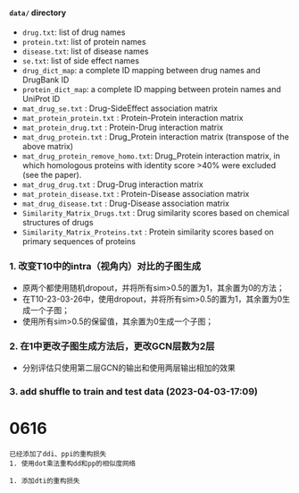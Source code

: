 #### `data/` directory
- `drug.txt`: list of drug names
- `protein.txt`: list of protein names
- `disease.txt`: list of disease names
- `se.txt`: list of side effect names
- `drug_dict_map`: a complete ID mapping between drug names and DrugBank ID
- `protein_dict_map`: a complete ID mapping between protein names and UniProt ID
- `mat_drug_se.txt` 		: Drug-SideEffect association matrix
- `mat_protein_protein.txt` : Protein-Protein interaction matrix
- `mat_protein_drug.txt` 	: Protein-Drug interaction matrix
- `mat_drug_protein.txt` 	: Drug_Protein interaction matrix (transpose of the above matrix)
- `mat_drug_protein_remove_homo.txt`: Drug_Protein interaction matrix, in which homologous proteins with identity score >40% were excluded (see the paper).
- `mat_drug_drug.txt` 		: Drug-Drug interaction matrix
- `mat_protein_disease.txt` : Protein-Disease association matrix
- `mat_drug_disease.txt` 	: Drug-Disease association matrix
- `Similarity_Matrix_Drugs.txt` 	: Drug similarity scores based on chemical structures of drugs
- `Similarity_Matrix_Proteins.txt` 	: Protein similarity scores based on primary sequences of proteins



### 1. 改变T10中的intra（视角内）对比的子图生成
- 原两个都使用随机dropout，并将所有sim>0.5的置为1，其余置为0的方法；
- 在T10-23-03-26中，使用dropout，并将所有sim>0.5的置为1，其余置为0生成一个子图；
- 使用所有sim>0.5的保留值，其余置为0生成一个子图；

### 2. 在1中更改子图生成方法后，更改GCN层数为2层
- 分别评估只使用第二层GCN的输出和使用两层输出相加的效果

### 3. add shuffle to train and test data (2023-04-03-17:09)
# 0616
```text
已经添加了ddi、ppi的重构损失
1. 使用dot乘法重构dd和pp的相似度网络

1. 添加dti的重构损失


```